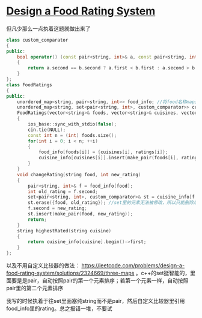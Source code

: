 # [Design a Food Rating System](https://leetcode.com/problems/design-a-food-rating-system)

但凡少那么一点执着这题就做出来了
```c++
class custom_comparator
{
public: 
    bool operator() (const pair<string, int>& a, const pair<string, int>& b) const //自定义set的比较器
    {
        return a.second == b.second ? a.first < b.first : a.second > b.second; //根据评分排序，越高的排在越前面；若一样就看名称的字母排序。c++里的大于号默认可以按照字母排序比较字符串
    }
};
class FoodRatings 
{
public:
    unordered_map<string, pair<string, int>> food_info; //将food名称map到其对应的cuisine和评分
    unordered_map<string, set<pair<string, int>, custom_comparator>> cuisine_info; //将cuisine名称map到set，set中存储的pair分别为food名称，food评分
    FoodRatings(vector<string>& foods, vector<string>& cuisines, vector<int>& ratings)
    {
        ios_base::sync_with_stdio(false);
        cin.tie(NULL);
        const int n = (int) foods.size(); 
        for(int i = 0; i < n; ++i)
        {
            food_info[foods[i]] = {cuisines[i], ratings[i]};
            cuisine_info[cuisines[i]].insert(make_pair(foods[i], ratings[i]));
        }
    }
    void changeRating(string food, int new_rating)
    {
        pair<string, int>& f = food_info[food];
        int old_rating = f.second;
        set<pair<string, int>, custom_comparator>& st = cuisine_info[f.first];
        st.erase({food, old_rating}); //set里的元素无法被修改，所以只能删除后加新的
        f.second = new_rating;
        st.insert(make_pair(food, new_rating));
        return;
    }
    string highestRated(string cuisine)
    {
        return cuisine_info[cuisine].begin()->first;
    }
};
```
以及不用自定义比较器的做法： https://leetcode.com/problems/design-a-food-rating-system/solutions/2324669/three-maps 。c++的set挺智能的，里面要是是pair，自动按照pair的第一个元素排序；若第一个元素一样，自动按照pair里的第二个元素排序

我写的时候执着于往set里面塞纯string而不是pair，然后自定义比较器里引用food_info里的rating。总之报错一堆，不要试